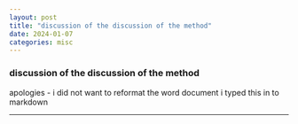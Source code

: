 ```yaml
---
layout: post
title: "discussion of the discussion of the method"
date: 2024-01-07
categories: misc
---
```


### discussion of the discussion of the method

apologies - i did not want to reformat the word document i typed this in to markdown

---

<object data="../../../../../discussionmethod.pdf" width="100%" height="1000" type='application/pdf'></object>
